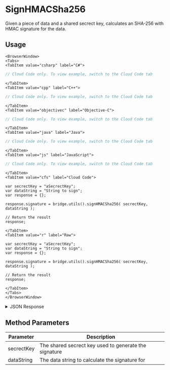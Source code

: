 # SignHMACSha256

Given a piece of data and a shared secrect key, calculates an SHA-256 with HMAC signature for the data.

## Usage

```mdx-code-block
<BrowserWindow>
<Tabs>
<TabItem value="csharp" label="C#">
```

```csharp
// Cloud Code only. To view example, switch to the Cloud Code tab
```

```mdx-code-block
</TabItem>
<TabItem value="cpp" label="C++">
```

```cpp
// Cloud Code only. To view example, switch to the Cloud Code tab
```

```mdx-code-block
</TabItem>
<TabItem value="objectivec" label="Objective-C">
```

```objectivec
// Cloud Code only. To view example, switch to the Cloud Code tab
```

```mdx-code-block
</TabItem>
<TabItem value="java" label="Java">
```

```java
// Cloud Code only. To view example, switch to the Cloud Code tab
```

```mdx-code-block
</TabItem>
<TabItem value="js" label="JavaScript">
```

```javascript
// Cloud Code only. To view example, switch to the Cloud Code tab
```

```mdx-code-block
</TabItem>
<TabItem value="cfs" label="Cloud Code">
```

```cfscript
var secrectKey = "aSecrectKey";
var dataString = "String to sign";
var response = {};

response.signature = bridge.utils().signHMACSha256( secrectKey, dataString );

// Return the result
response;

```

```mdx-code-block
</TabItem>
<TabItem value="r" label="Raw">
```

```cfscript
var secrectKey = "aSecrectKey";
var dataString = "String to sign";
var response = {};

response.signature = bridge.utils().signHMACSha256( secrectKey, dataString );

// Return the result
response;

```

```mdx-code-block
</TabItem>
</Tabs>
</BrowserWindow>
```

<details>
<summary>JSON Response</summary>

```json
{
 "data": {
  "response": {
   "signature": "ArniCzEFCYHOMZg4f+c7dYXhkT/J0tpQ6+pB2rpOFJQ="
  },
  "success": true
 },
 "status": 200
}
```
</details>

## Method Parameters
Parameter | Description
--------- | -----------
secrectKey | The shared secrect key used to generate the signature
dataString | The data string to calculate the signature for


